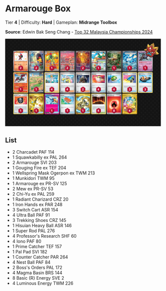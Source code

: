 # Armarouge Box

Tier **4** | Difficulty: **Hard** | Gameplan: **Midrange Toolbox**

**Source**: Edwin Bak Seng Chang - [Top 32 Malaysia Championships 2024](https://limitlesstcg.com/decks/list/12205)

![decklist](../../!Images/Standard/11BRS-TWM/Armarouge%20Box.png)

## List
* 2 Charcadet PAF 114
* 1 Squawkabilly ex PAL 264
* 2 Armarouge SVI 203
* 1 Gouging Fire ex TEF 204
* 1 Wellspring Mask Ogerpon ex TWM 213
* 1 Munkidori TWM 95
* 1 Armarouge ex PR-SV 125
* 2 Mew ex PR-SV 53
* 2 Chi-Yu ex PAL 259
* 1 Radiant Charizard CRZ 20
* 1 Iron Hands ex PAR 248
* 3 Switch Cart ASR 154
* 4 Ultra Ball PAF 91
* 3 Trekking Shoes CRZ 145
* 1 Hisuian Heavy Ball ASR 146
* 1 Super Rod PAL 276
* 4 Professor's Research SHF 60
* 4 Iono PAF 80
* 1 Prime Catcher TEF 157
* 1 Pal Pad SVI 182
* 1 Counter Catcher PAR 264
* 4 Nest Ball PAF 84
* 2 Boss's Orders PAL 172
* 4 Magma Basin BRS 144
* 8 Basic {R} Energy SVE 2
* 4 Luminous Energy TWM 226
